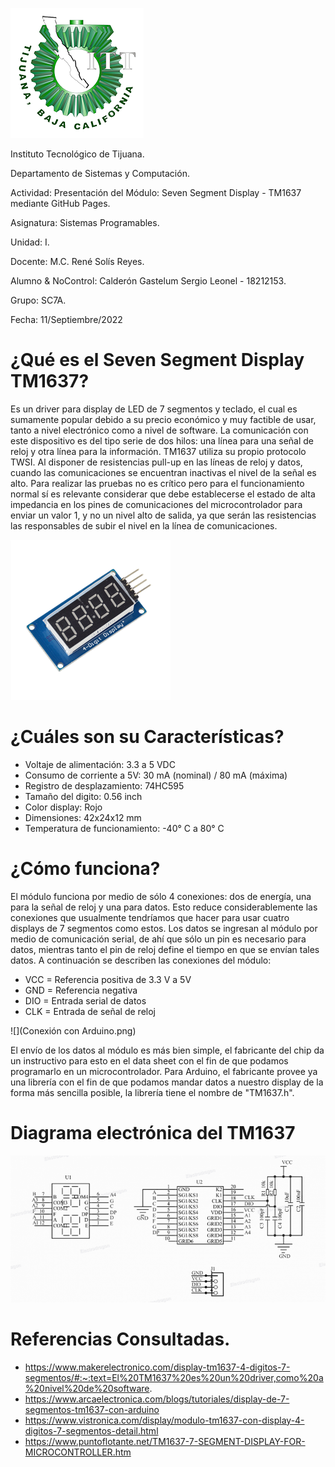 ![](Logo.png)

Instituto Tecnológico de Tijuana.

Departamento de Sistemas y Computación.

Actividad: Presentación del Módulo: Seven Segment Display - TM1637 mediante GitHub Pages.

Asignatura: Sistemas Programables.

Unidad: I.

Docente: M.C. René Solís Reyes.

Alumno & NoControl: Calderón Gastelum Sergio Leonel - 18212153.

Grupo: SC7A.

Fecha: 11/Septiembre/2022

# ¿Qué es el Seven Segment Display TM1637?
Es un driver para display de LED de 7 segmentos y teclado, el cual es sumamente popular debido a su precio económico y muy factible de usar, tanto a nivel electrónico como a nivel de software.
La comunicación con este dispositivo es del tipo serie de dos hilos: una línea para una señal de reloj y otra línea para la información. TM1637 utiliza su propio protocolo TWSI. Al disponer de resistencias pull-up en las líneas de reloj y datos, cuando las comunicaciones se encuentran inactivas el nivel de la señal es alto. Para realizar las pruebas no es crítico pero para el funcionamiento normal sí es relevante considerar que debe establecerse el estado de alta impedancia en los pines de comunicaciones del microcontrolador para enviar un valor 1, y no un nivel alto de salida, ya que serán las resistencias las responsables de subir el nivel en la línea de comunicaciones.

![](TM1637.jpg)

# ¿Cuáles son su Características?
*  Voltaje de alimentación: 3.3 a 5 VDC
*  Consumo de corriente a 5V: 30 mA (nominal) / 80 mA (máxima)
*  Registro de desplazamiento: 74HC595
*  Tamaño del digito: 0.56 inch
*  Color display: Rojo
*  Dimensiones: 42x24x12 mm
*  Temperatura de funcionamiento: -40° C a 80° C

# ¿Cómo funciona?
El módulo funciona por medio de sólo 4 conexiones: dos de energía, una para la señal de reloj y una para datos. Esto reduce considerablemente las conexiones que usualmente tendríamos que hacer para usar cuatro displays de 7 segmentos como estos. Los datos se ingresan al módulo por medio de comunicación serial, de ahí que sólo un pin es necesario para datos, mientras tanto el pin de reloj define el tiempo en que se envían tales datos.
A continuación se describen las conexiones del módulo:
*  VCC = Referencia positiva de 3.3 V a 5V
*  GND = Referencia negativa
*  DIO = Entrada serial de datos
*  CLK = Entrada de  señal de reloj

![](Conexión con Arduino.png)

El envío de los datos al módulo es más bien simple, el fabricante del chip da un instructivo para esto en el data sheet con el fin de que podamos programarlo en un microcontrolador. Para Arduino, el fabricante provee ya una librería con el fin de que podamos mandar datos a nuestro display de la forma más sencilla posible, la librería tiene el nombre de "TM1637.h".

# Diagrama electrónica del TM1637
![](Diagrama.png)

# Referencias Consultadas.
*  https://www.makerelectronico.com/display-tm1637-4-digitos-7-segmentos/#:~:text=El%20TM1637%20es%20un%20driver,como%20a%20nivel%20de%20software.
*  https://www.arcaelectronica.com/blogs/tutoriales/display-de-7-segmentos-tm1637-con-arduino
*  https://www.vistronica.com/display/modulo-tm1637-con-display-4-digitos-7-segmentos-detail.html
*  https://www.puntoflotante.net/TM1637-7-SEGMENT-DISPLAY-FOR-MICROCONTROLLER.htm
